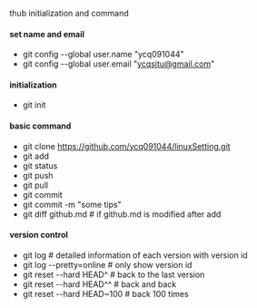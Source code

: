 thub initialization and command

#### set name and email
- git config --global user.name "ycq091044"
- git config --global user.email "ycqsjtu@gmail.com"

#### initialization
- git init

#### basic command
- git clone https://github.com/ycq091044/linuxSetting.git
- git add
- git status
- git push
- git pull 
- git commit 
- git commit -m "some tips"
- git diff github.md             # if github.md is modified after add

#### version control

- git log                        # detailed information of each version with version id
- git log --pretty=online        # only show version id
- git reset --hard HEAD^         # back to the last version
- git reset --hard HEAD^^        # back and back
- git reset --hard HEAD~100      # back 100 times
